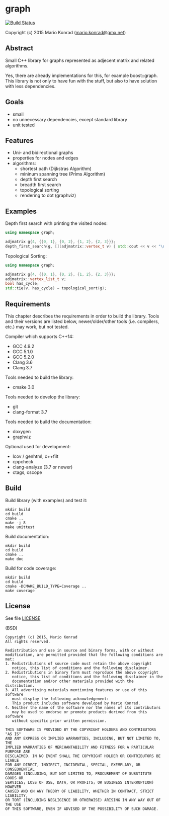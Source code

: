graph
=====

[![Build Status](https://travis-ci.org/mariokonrad/graph.svg?branch=master)](https://travis-ci.org/mariokonrad/graph)

Copyright (c) 2015 Mario Konrad (mario.konrad@gmx.net)


Abstract
--------

Small C++ library for graphs represented as adjecent matrix and related
algorithms.

Yes, there are already implementations for this, for example boost::graph.
This library is not only to have fun with the stuff, but also to have
solution with less dependencies.



Goals
-----

- small
- no unnecessary dependencies, except standard library
- unit tested



Features
--------

- Uni- and bidirectional graphs
- properties for nodes and edges
- algorithms:
  - shortest path (Dijkstras Algorithm)
  - mininum spanning tree (Prims Algorithm)
  - depth first search
  - breadth first search
  - topological sorting
  - rendering to dot (graphviz)



Examples
--------

Depth first search with printing the visited nodes:

~~~~~cpp
using namespace graph;

adjmatrix g{4, {{0, 1}, {0, 2}, {1, 2}, {2, 3}}};
depth_first_search(g, [](adjmatrix::vertex_t v) { std::cout << v << "\n"; });
~~~~~

Topological Sorting:

~~~~~cpp
using namespace graph;

adjmatrix g{4, {{0, 1}, {0, 2}, {1, 2}, {2, 3}}};
adjmatrix::vertex_list_t v;
bool has_cycle;
std::tie(v, has_cycle) = topological_sort(g);
~~~~~



Requirements
------------

This chapter describes the requirements in order to build the library.
Tools and their versions are listed below, newer/older/other tools
(i.e. compilers, etc.) may work, but not tested.

Compiler which supports C++14:
- GCC 4.9.2
- GCC 5.1.0
- GCC 5.2.0
- Clang 3.6
- Clang 3.7

Tools needed to build the library:
- cmake 3.0

Tools needed to develop the library:
- git
- clang-format 3.7

Tools needed to build the documentation:
- doxygen
- graphviz

Optional used for development:
- lcov / genhtml, c++filt
- cppcheck
- clang-analyze (3.7 or newer)
- ctags, cscope



Build
-----

Build library (with examples) and test it:

~~~~~
mkdir build
cd build
cmake ..
make -j 8
make unittest
~~~~~

Build documentation:

~~~~~
mkdir build
cd build
cmake ..
make doc
~~~~~

Build for code coverage:

~~~~~
mkdir build
cd build
cmake -DCMAKE_BUILD_TYPE=Coverage ..
make coverage
~~~~~



License
-------

See file [LICENSE](LICENSE)

(BSD)

	Copyright (c) 2015, Mario Konrad
	All rights reserved.

	Redistribution and use in source and binary forms, with or without
	modification, are permitted provided that the following conditions are met:
	1. Redistributions of source code must retain the above copyright
	   notice, this list of conditions and the following disclaimer.
	2. Redistributions in binary form must reproduce the above copyright
	   notice, this list of conditions and the following disclaimer in the
	   documentation and/or other materials provided with the distribution.
	3. All advertising materials mentioning features or use of this software
	   must display the following acknowledgement:
	   This product includes software developed by Mario Konrad.
	4. Neither the name of the software nor the names of its contributors
	   may be used to endorse or promote products derived from this software
	   without specific prior written permission.

	THIS SOFTWARE IS PROVIDED BY THE COPYRIGHT HOLDERS AND CONTRIBUTORS "AS IS"
	AND ANY EXPRESS OR IMPLIED WARRANTIES, INCLUDING, BUT NOT LIMITED TO, THE
	IMPLIED WARRANTIES OF MERCHANTABILITY AND FITNESS FOR A PARTICULAR PURPOSE ARE
	DISCLAIMED. IN NO EVENT SHALL THE COPYRIGHT HOLDER OR CONTRIBUTORS BE LIABLE
	FOR ANY DIRECT, INDIRECT, INCIDENTAL, SPECIAL, EXEMPLARY, OR CONSEQUENTIAL
	DAMAGES (INCLUDING, BUT NOT LIMITED TO, PROCUREMENT OF SUBSTITUTE GOODS OR
	SERVICES; LOSS OF USE, DATA, OR PROFITS; OR BUSINESS INTERRUPTION) HOWEVER
	CAUSED AND ON ANY THEORY OF LIABILITY, WHETHER IN CONTRACT, STRICT LIABILITY,
	OR TORT (INCLUDING NEGLIGENCE OR OTHERWISE) ARISING IN ANY WAY OUT OF THE USE
	OF THIS SOFTWARE, EVEN IF ADVISED OF THE POSSIBILITY OF SUCH DAMAGE.


